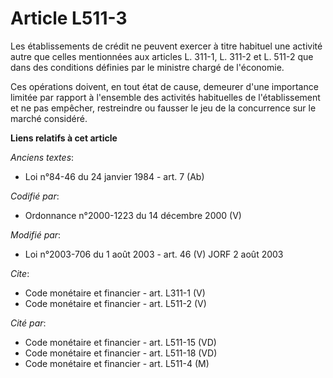 # Article L511-3

Les établissements de crédit ne peuvent exercer à titre habituel une activité autre que celles mentionnées aux articles L.
311-1, L. 311-2 et L. 511-2 que dans des conditions définies par le ministre chargé de l'économie. 

Ces opérations doivent, en tout état de cause, demeurer d'une importance limitée par rapport à l'ensemble des activités
habituelles de l'établissement et ne pas empêcher, restreindre ou fausser le jeu de la concurrence sur le marché considéré.

**Liens relatifs à cet article**

_Anciens textes_:

  - Loi n°84-46 du 24 janvier 1984 - art. 7 (Ab)

_Codifié par_:

  - Ordonnance n°2000-1223 du 14 décembre 2000 (V)

_Modifié par_:

  - Loi n°2003-706 du 1 août 2003 - art. 46 (V) JORF 2 août 2003

_Cite_:

  - Code monétaire et financier - art. L311-1 (V)
  - Code monétaire et financier - art. L511-2 (V)

_Cité par_:

  - Code monétaire et financier - art. L511-15 (VD)
  - Code monétaire et financier - art. L511-18 (VD)
  - Code monétaire et financier - art. L511-4 (M)
